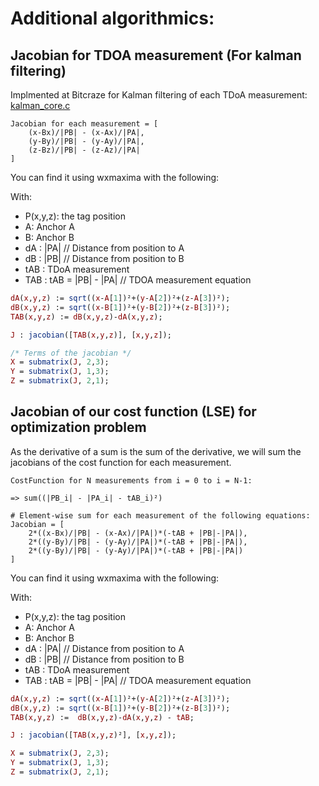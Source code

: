 Additional algorithmics:
==========================

## Jacobian for TDOA measurement (For kalman filtering)

Implmented at Bitcraze for Kalman filtering of each TDoA measurement: [kalman_core.c](https://github.com/bitcraze/crazyflie-firmware/blob/ebf447ee94f524ddf28cccdd7032ff4126f079cc/src/modules/src/kalman_core.c#L386-L388)

```
Jacobian for each measurement = [ 
    (x-Bx)/|PB| - (x-Ax)/|PA|,
    (y-By)/|PB| - (y-Ay)/|PA|,
    (z-Bz)/|PB| - (z-Az)/|PA|
]
```

You can find it using wxmaxima with the following:

With:
* P(x,y,z): the tag position
* A: Anchor A
* B: Anchor B
* dA : |PA| // Distance from position to A
* dB : |PB| // Distance from position to B
* tAB : TDoA measurement
* TAB : tAB = |PB| - |PA| // TDOA measurement equation

```maxima
dA(x,y,z) := sqrt((x-A[1])²+(y-A[2])²+(z-A[3])²);
dB(x,y,z) := sqrt((x-B[1])²+(y-B[2])²+(z-B[3])²);
TAB(x,y,z) := dB(x,y,z)-dA(x,y,z);

J : jacobian([TAB(x,y,z)], [x,y,z]);

/* Terms of the jacobian */
X = submatrix(J, 2,3);
Y = submatrix(J, 1,3);
Z = submatrix(J, 2,1);
```

## Jacobian of our cost function (LSE) for optimization problem

As the derivative of a sum is the sum of the derivative, we will sum the jacobians of the cost function for each measurement.

```
CostFunction for N measurements from i = 0 to i = N-1:

=> sum((|PB_i| - |PA_i| - tAB_i)²)

# Element-wise sum for each measurement of the following equations:
Jacobian = [
    2*((x-Bx)/|PB| - (x-Ax)/|PA|)*(-tAB + |PB|-|PA|),
    2*((y-By)/|PB| - (y-Ay)/|PA|)*(-tAB + |PB|-|PA|),
    2*((y-By)/|PB| - (y-Ay)/|PA|)*(-tAB + |PB|-|PA|)
]
```

You can find it using wxmaxima with the following:

With:
* P(x,y,z): the tag position
* A: Anchor A
* B: Anchor B
* dA : |PA| // Distance from position to A
* dB : |PB| // Distance from position to B
* tAB : TDoA measurement
* TAB : tAB = |PB| - |PA| // TDOA measurement equation

```maxima
dA(x,y,z) := sqrt((x-A[1])²+(y-A[2])²+(z-A[3])²);
dB(x,y,z) := sqrt((x-B[1])²+(y-B[2])²+(z-B[3])²);
TAB(x,y,z) :=  dB(x,y,z)-dA(x,y,z) - tAB;

J : jacobian([TAB(x,y,z)²], [x,y,z]);

X = submatrix(J, 2,3);
Y = submatrix(J, 1,3);
Z = submatrix(J, 2,1);
```

